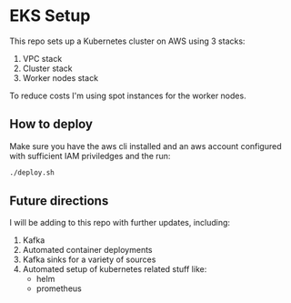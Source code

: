 # EKS Setup

This repo sets up a Kubernetes cluster on AWS using 3 stacks:

1. VPC stack
2. Cluster stack
3. Worker nodes stack

To reduce costs I'm using spot instances for the worker nodes.

## How to deploy

Make sure you have the aws cli installed and an aws account configured with sufficient IAM priviledges and the run:

```sh
./deploy.sh
```

## Future directions

I will be adding to this repo with further updates, including:

1. Kafka
2. Automated container deployments
3. Kafka sinks for a variety of sources
4. Automated setup of kubernetes related stuff like:
    - helm
    - prometheus